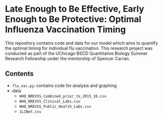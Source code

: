 # Late Enough to Be Effective, Early Enough to Be Protective: Optimal Influenza Vaccination Timing
This repository contains code and data for our model which aims to quantify the optimal timing for individual flu vaccination. This research project was conducted as part of the UChicago BSCD Quantitative Biology Summer Research Fellowship under the mentorship of Spencer Carran.

## Contents
* `flu_vac.py`: contains code for analysis and graphing
* data
	* `WHO_NREVSS_Combined_prior_to_2015_16.csv`
	* `WHO_NREVSS_Clinical_Labs.csv`
	* `WHO_NREVSS_Public_Health_Labs.csv`
	* `ILINet.csv`